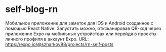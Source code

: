 # self-blog-rn
Мобильное приложение для заметок для iOS и Android созданное с помощью React Native.
Запустить можно, отксканировав QR-код через приложение Expo на мобильных устройствах или перейдя в проекты личного профиля в аккаунт Expo.
URL: https://expo.io/@szharkov88/projects/rn-self-posts
